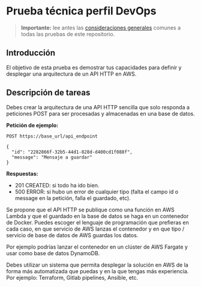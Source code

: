 # Prueba técnica perfil DevOps
> **Importante:** lee antes las [consideraciones generales](../../../-/tree/main) comunes a todas las
pruebas de este repositorio.

## Introducción
El objetivo de esta prueba es demostrar tus capacidades para definir y desplegar una arquitectura de un API HTTP en AWS.

## Descripción de tareas
Debes crear la arquitectura de una API HTTP sencilla que solo responda a peticiones POST para ser procesadas y almacenadas 
en una base de datos.

**Petición de ejemplo:**

`POST https://base_url/api_endpoint`

```json5
{
  "id": "2282866f-32b5-44d1-828d-d400cd1f088f",
  "message": "Mensaje a guardar"
}
```

**Respuestas:**

* 201 CREATED: si todo ha ido bien.
* 500 ERROR: si hubo un error de cualquier tipo (falta el campo id o message en la petición, falla el guardado, etc).

Se propone que el API HTTP se publique como una función en AWS Lambda y que el guardado en la base de datos se haga en un 
contenedor de Docker. Puedes escoger el lenguaje de programación que prefieras en cada caso, en que servicio de AWS
lanzas el contenedor y en que tipo / servicio de base de datos de AWS guardas los datos.

Por ejemplo podrías lanzar el contenedor en un clúster de AWS Fargate y usar como base de datos DynamoDB.

Debes utilizar un sistema que permita desplegar la solución en AWS de la forma más automatizada que puedas y en la que 
tengas más experiencia. Por ejemplo: Terraform, Gitlab pipelines, Ansible, etc.